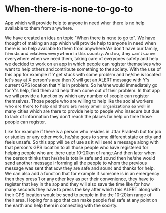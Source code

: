 # When-there-is-none-to-go-to
App which will provide help to anyone in need when there is no help available to them from anywhere.

We have created an idea on topic "When there is none to go to".
We have thought of making an app which will provide help to anyone in need when there is no help available to them from anywhere.We don't have our family, friends and relatives everywhere in this country.
And so, they can't come everywhere when we need them, taking care of everyones safety and help we decided to work on an app in which people can register themselves who want to help others and contribute something to the society.
With the use of this app for example if Y get stuck with some problem and he/she is located let's say at X person's area then X will get an ALERT message with Y's current GPS location that Y is in problem. 
So he/she would immediately go for Y's help, find them and help them come out of their problem.
In that app we will provide a function by which any number of people can register themselves. Those people who are willing to help like the social workers who are there to help and there are many small organizations as well in many cities which are there to provide help to people who insecure but due to lack of information they don't reach the places for help on time those people can register.

Like for example if there is a person who resides in Uttar Pradesh but for job or studies or any other work, he/she goes to some different state or city and feels unsafe. So this app will be of use as it will send a message along with that person's GPS location to all those people who have registered for helping people who are there upto 10-20km of range.And then later when the person thinks that he/she is totally safe and sound then he/she would send another message informing all the people to whom the previous message was sent that now they are safe and sound and thanks for help.
We can also add a function that for example if someone is in an emergency then they press 1 or any other key as per their convenience,  they have to register that key in the app and they will also save the time like for how many seconds they have to press the key after which this ALERT along with their GPS location would be send to people in the the 10-20km range of their area.
Hoping for a app that can make people feel safe at any point on the earth and help them in connecting with the society.
